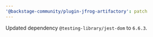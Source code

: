 ```yaml
---
'@backstage-community/plugin-jfrog-artifactory': patch
---
```


Updated dependency `@testing-library/jest-dom` to `6.6.3`.
